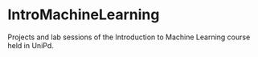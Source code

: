 # IntroMachineLearning
Projects and lab sessions of the Introduction to Machine Learning course held in UniPd.
